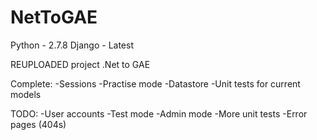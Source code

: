 NetToGAE
========
Python - 2.7.8
Django - Latest

REUPLOADED project .Net to GAE 

Complete:
-Sessions
-Practise mode 
-Datastore
-Unit tests for current models

TODO:
-User accounts
-Test mode
-Admin mode
-More unit tests
-Error pages (404s)
